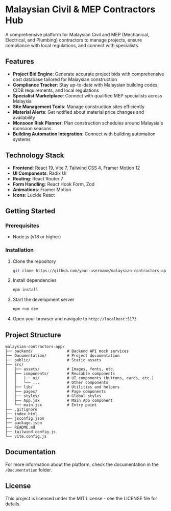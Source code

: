 # Malaysian Civil & MEP Contractors Hub

A comprehensive platform for Malaysian Civil and MEP (Mechanical, Electrical, and Plumbing) contractors to manage projects, ensure compliance with local regulations, and connect with specialists.

## Features

- **Project Bid Engine**: Generate accurate project bids with comprehensive cost database tailored for Malaysian construction
- **Compliance Tracker**: Stay up-to-date with Malaysian building codes, CIDB requirements, and local regulations
- **Specialist Marketplace**: Connect with qualified MEP specialists across Malaysia
- **Site Management Tools**: Manage construction sites efficiently
- **Material Alerts**: Get notified about material price changes and availability
- **Monsoon Risk Planner**: Plan construction schedules around Malaysia's monsoon seasons
- **Building Automation Integration**: Connect with building automation systems

## Technology Stack

- **Frontend**: React 19, Vite 7, Tailwind CSS 4, Framer Motion 12
- **UI Components**: Radix UI
- **Routing**: React Router 7
- **Form Handling**: React Hook Form, Zod
- **Animations**: Framer Motion
- **Icons**: Lucide React

## Getting Started

### Prerequisites

- Node.js (v18 or higher)

### Installation

1. Clone the repository
   ```bash
   git clone https://github.com/your-username/malaysian-contractors-app.git
   ```

2. Install dependencies
   ```bash
   npm install
   ```

3. Start the development server
   ```bash
   npm run dev
   ```

4. Open your browser and navigate to `http://localhost:5173`

## Project Structure

```
malaysian-contractors-app/
├── backend/               # Backend API mock services
├── Documentation/         # Project documentation
├── public/                # Static assets
├── src/
│   ├── assets/            # Images, fonts, etc.
│   ├── components/        # Reusable components
│   │   ├── ui/            # UI components (buttons, cards, etc.)
│   │   └── ...            # Other components
│   ├── lib/               # Utilities and helpers
│   ├── pages/             # Page components
│   ├── styles/            # Global styles
│   ├── App.jsx            # Main App component
│   └── main.jsx           # Entry point
├── .gitignore
├── index.html
├── jsconfig.json
├── package.json
├── README.md
├── tailwind.config.js
└── vite.config.js
```

## Documentation

For more information about the platform, check the documentation in the `/Documentation` folder.

## License

This project is licensed under the MIT License - see the LICENSE file for details.